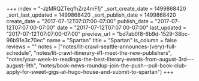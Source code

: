 +++
index = "-JzMRQZTeqfhZrz4mFfj"
_sort_create_date = 1499868420
_sort_last_updated = 1499868420
_sort_publish_date = 1499868420
create_date = "2017-07-12T07:07:00-07:00"
publish_date = "2017-07-12T07:07:00-07:00"
date = "2017-07-12T07:07:00-07:00"
last_updated = "2017-07-12T07:07:00-07:00"
preview_url = "bd7ab0f8-6b9d-1529-38bc-96b91e3c70ec"
name = "Spartan"
title = "Spartan"
is_column = false
reviews = ""
notes = ["notes/lit-crawl-seattle-announces-(very)-full-schedule", "notes/lit-crawl-itinerary-#1-meet-the-new-publishers", "notes/your-week-in-readings-the-best-literary-events-from-august-3rd---august-9th", "notes/book-news-roundup-join-the-push--pull-book-club-apply-for-sweet-gigs-at-hugo-house-and-submit-to-spartan"]
+++

